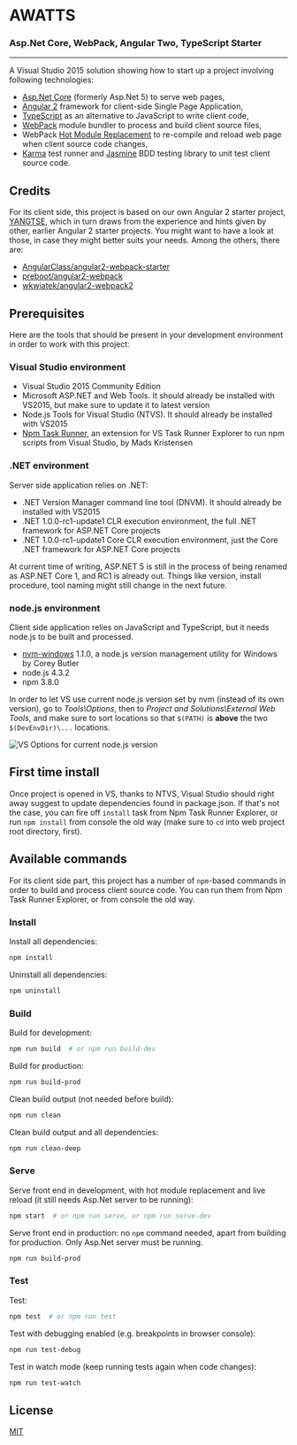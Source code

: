# AWATTS

### Asp.Net Core, WebPack, Angular Two, TypeScript Starter

---

A Visual Studio 2015 solution showing how to start up a project involving following technologies:

* [Asp.Net Core](https://github.com/aspnet/Home) (formerly Asp.Net 5) to serve web pages, 
* [Angular 2](https://angular.io/) framework for client-side Single Page Application, 
* [TypeScript](http://www.typescriptlang.org/) as an alternative to JavaScript to write client code,
* [WebPack](https://webpack.github.io/) module bundler to process and build client source files, 
* WebPack [Hot Module Replacement](https://webpack.github.io/docs/hot-module-replacement.html) to 
re-compile and reload web page when client source code changes,
* [Karma](https://karma-runner.github.io) test runner and [Jasmine](http://jasmine.github.io/) BDD 
testing library to unit test client source code.

## Credits

For its client side, this project is based on our own Angular 2 starter project, [YANGTSE](https://github.com/BrainCrumbz/YANGTSE), 
which in turn draws from the experience and hints given by other, earlier Angular 2 starter projects. 
You might want to have a look at those, in case they might better suits your needs. Among the others, there are: 

* [AngularClass/angular2-webpack-starter](https://github.com/AngularClass/angular2-webpack-starter)
* [preboot/angular2-webpack](https://github.com/preboot/angular2-webpack)
* [wkwiatek/angular2-webpack2](https://github.com/wkwiatek/angular2-webpack2)

## Prerequisites

Here are the tools that should be present in your development environment in order to work with this project:

### Visual Studio environment

* Visual Studio 2015 Community Edition
* Microsoft ASP.NET and Web Tools. It should already be installed with VS2015, but make sure to update it to latest version
* Node.js Tools for Visual Studio (NTVS). It should already be installed with VS2015
* [Npm Task Runner](https://github.com/madskristensen/NpmTaskRunner), an extension for VS Task Runner Explorer 
to run npm scripts from Visual Studio, by Mads Kristensen

### .NET environment

Server side application relies on .NET:

* .NET Version Manager command line tool (DNVM). It should already be installed with VS2015
* .NET 1.0.0-rc1-update1 CLR execution environment, the full .NET framework for ASP.NET Core projects
* .NET 1.0.0-rc1-update1 Core CLR execution environment, just the Core .NET framework for ASP.NET Core projects

At current time of writing, ASP.NET 5 is still in the process of being renamed as ASP.NET Core 1, and RC1 is already out.
Things like version, install procedure, tool naming might still change in the next future.

### node.js environment

Client side application relies on JavaScript and TypeScript, but it needs node.js to be built and processed.

* [nvm-windows](https://github.com/coreybutler/nvm-windows) 1.1.0, a node.js version management utility for Windows by Corey Butler
* node.js 4.3.2
* npm 3.8.0

In order to let VS use current node.js version set by nvm (instead of its own version), go to *Tools\Options*, then
to *Project and Solutions\External Web Tools*, and make sure to sort locations so that `$(PATH)` is **above** the two 
`$(DevEnvDir)\...` locations.

![VS Options for current node.js version](https://braincrumbz.github.io/AWATTS/assets/images/Options-ProjectsAndSolutions-ExternalWebTools.png)

## First time install

Once project is opened in VS, thanks to NTVS, Visual Studio should right away suggest to update dependencies found
in package.json. If that's not the case, you can fire off `install` task from Npm Task Runner Explorer, or run 
`npm install` from console the old way (make sure to `cd` into web project root directory, first).

## Available commands

For its client side part, this project has a number of `npm`-based commands in order to build and process client 
source code. You can run them from Npm Task Runner Explorer, or from console the old way.

### Install

Install all dependencies:

~~~bash
npm install
~~~

Uninstall all dependencies:

~~~bash
npm uninstall
~~~

### Build

Build for development:

~~~bash
npm run build  # or npm run build-dev
~~~

Build for production:

~~~bash
npm run build-prod
~~~

Clean build output (not needed before build):

~~~bash
npm run clean
~~~

Clean build output and all dependencies:

~~~bash
npm run clean-deep
~~~

### Serve

Serve front end in development, with hot module replacement and live reload 
(it still needs Asp.Net server to be running):

~~~bash
npm start  # or npm run serve, or npm run serve-dev
~~~

Serve front end in production: no `npm` command needed, apart from building for production.
Only Asp.Net server must be running.

~~~bash
npm run build-prod
~~~

### Test

Test:

~~~bash
npm test  # or npm run test
~~~

Test with debugging enabled (e.g. breakpoints in browser console):

~~~bash
npm run test-debug
~~~

Test in watch mode (keep running tests again when code changes):

~~~bash
npm run test-watch
~~~

## License

[MIT](LICENSE)
